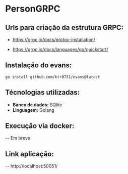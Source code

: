 # PersonGRPC

## Urls para criação da estrutura GRPC:

* https://grpc.io/docs/protoc-installation/

* https://grpc.io/docs/languages/go/quickstart/

## Instalação do evans:

`go install github.com/ktr0731/evans@latest`

## Técnologias utilizadas:

* **Banco de dados:** SQlite
* **Linguagem:** Golang

## Execução via docker:

-- Em breve

## Link aplicação:

-- http://localhost:50051/
